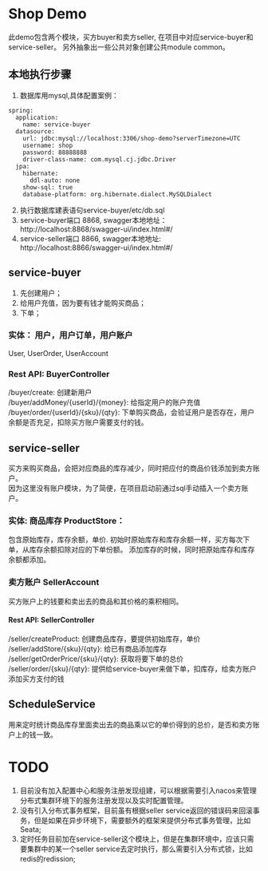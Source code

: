 # Shop Demo
此demo包含两个模块，买方buyer和卖方seller, 在项目中对应service-buyer和service-seller。
另外抽象出一些公共对象创建公共module common。  

## 本地执行步骤
1. 数据库用mysql,具体配置案例：
````
spring:
  application:
    name: service-buyer
  datasource:
    url: jdbc:mysql://localhost:3306/shop-demo?serverTimezone=UTC
    username: shop
    password: 88888888
    driver-class-name: com.mysql.cj.jdbc.Driver
  jpa:
    hibernate:
      ddl-auto: none
    show-sql: true
    database-platform: org.hibernate.dialect.MySQLDialect
````
2. 执行数据库建表语句service-buyer/etc/db.sql
3. service-buyer端口 8868, swagger本地地址： http://localhost:8868/swagger-ui/index.html#/
4. service-seller端口 8866, swagger本地地址:  http://localhost:8866/swagger-ui/index.html#/

## service-buyer
1. 先创建用户；
2. 给用户充值，因为要有钱才能购买商品；
3. 下单；
### 实体： 用户，用户订单，用户账户
User, UserOrder, UserAccount
### Rest API:  BuyerController
/buyer/create:  创建新用户  
/buyer/addMoney/{userId}/{money}:  给指定用户的账户充值  
/buyer/order/{userId}/{sku}/{qty}: 下单购买商品，会验证用户是否存在，用户余额是否充足，扣除买方账户需要支付的钱。


## service-seller
买方来购买商品，会把对应商品的库存减少，同时把应付的商品价钱添加到卖方账户。  
因为这里没有账户模块，为了简便，在项目启动前通过sql手动插入一个卖方账户。

### 实体: 商品库存 ProductStore： 
包含原始库存，库存余额，单价. 初始时原始库存和库存余额一样，买方每次下单，从库存余额扣除对应的下单份额。
添加库存的时候，同时把原始库存和库存余额都添加。
### 卖方账户 SellerAccount
买方账户上的钱要和卖出去的商品和其价格的乘积相同。

#### Rest API: SellerController
/seller/createProduct: 创建商品库存，要提供初始库存，单价  
/seller/addStore/{sku}/{qty}:  给已有商品添加库存
/seller/getOrderPrice/{sku}/{qty}:  获取将要下单的总价  
/seller/order/{sku}/{qty}:  提供给service-buyer来做下单，扣库存，给卖方账户添加买方支付的钱

## ScheduleService
用来定时统计商品库存里面卖出去的商品乘以它的单价得到的总价，是否和卖方账户上的钱一致。


# TODO
1. 目前没有加入配置中心和服务注册发现组建，可以根据需要引入nacos来管理分布式集群环境下的服务注册发现以及实时配置管理。
2. 没有引入分布式事务框架，目前虽有根据seller service返回的错误码来回滚事务，但是如果在异步环境下，需要额外的框架来提供分布式事务管理，比如Seata;
3. 定时任务目前加在service-seller这个模块上，但是在集群环境中，应该只需要集群中的某一个seller service去定时执行，那么需要引入分布式锁，比如redis的redission;